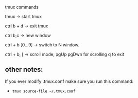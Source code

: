 tmux commands

tmux -> start tmux

ctrl b + d -> exit tmux

ctrl b,c -> new window

ctrl + b [0...9] -> switch to N window.

ctrl + b, [ -> scroll mode, pgUp pgDwn for scrolling 
  q to exit

## other notes:

If you ever modify .tmux.conf make sure you run this command:
  - `tmux source-file ~/.tmux.conf`
